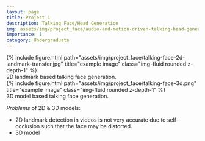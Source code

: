 ```yaml
---
layout: page
title: Project 1
description: Talking Face/Head Generation 
img: assets/img/project_face/audio-and-motion-driven-talking-head-generation.png
importance: 1
category: Undergraduate
---
```


<div class="row">
    <div class="col-md-3 ml-md-auto">
        {% include figure.html path="assets/img/project_face/talking-face-2d-landmark-transfer.jpg" title="example image" class="img-fluid rounded z-depth-1" %}
    </div>
</div>
<div class="caption">
    2D landmark based talking face generation.
</div>

<div class="row">
    <div class="col-md-3 ml-md-auto">
        {% include figure.html path="assets/img/project_face/talking-face-3d.png" title="example image" class="img-fluid rounded z-depth-1" %}
    </div>
</div>
<div class="caption">
    3D model based talking face generation.
</div>

*Problems* of 2D & 3D models:
- 2D landmark detection in videos is not very accurate due to self-occlusion such that the face may be distorted.
- 3D model 

